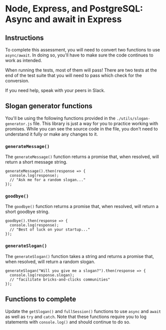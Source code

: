 # Node, Express, and PostgreSQL: Async and await in Express

## Instructions

To complete this assessment, you will need to convert two functions to use `async/await`. In doing so, you'll have to make sure the code continues to work as intended.

When running the tests, most of them will pass! There are two tests at the end of the test suite that you will need to pass which check for the conversion.

If you need help, speak with your peers in Slack.

## Slogan generator functions

You'll be using the following functions provided in the `./utils/slogan-generator.js` file. This library is just a way for you to practice working with promises. While you can see the source code in the file, you don't need to understand it fully or make any changes to it.

### `generateMessage()`

The `generateMessage()` function returns a promise that, when resolved, will return a short message string.

```
generateMessage().then(response => {
  console.log(response);
  // "Ask me for a random slogan..."
});
```

### `goodbye()`

The `goodbye()` function returns a promise that, when resolved, will return a short goodbye string.

```
goodbye().then(response => {
  console.log(response);
  // "Best of luck on your startup..."
});
```

### `generateSlogan()`

The `generateSlogan()` function takes a string and returns a promise that, when resolved, will return a random slogan.

```
generateSlogan("Will you give me a slogan?").then(response => {
  console.log(response.slogan);
  // "facilitate bricks-and-clicks communities"
});
```

## Functions to complete

Update the `getSlogan()` and `fullSession()` functions to use `async` and `await` as well as `try` and `catch`. Note that these functions require you to log statements with `console.log()` and should continue to do so.